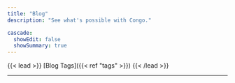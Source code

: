 ```yaml
---
title: "Blog"
description: "See what's possible with Congo."

cascade:
  showEdit: false
  showSummary: true
---
```


{{< lead >}}
[Blog Tags]({{< ref "tags" >}})
{{< /lead >}}

---
